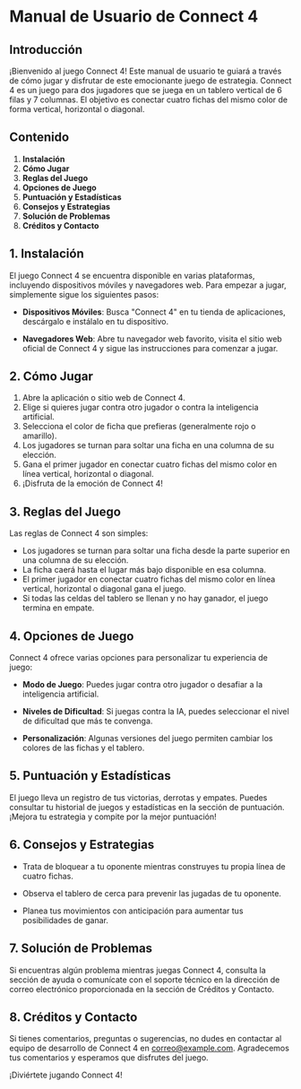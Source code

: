 # Manual de Usuario de Connect 4

## Introducción

¡Bienvenido al juego Connect 4! Este manual de usuario te guiará a través de cómo jugar y disfrutar de este emocionante juego de estrategia. Connect 4 es un juego para dos jugadores que se juega en un tablero vertical de 6 filas y 7 columnas. El objetivo es conectar cuatro fichas del mismo color de forma vertical, horizontal o diagonal.

## Contenido

1. **Instalación**
2. **Cómo Jugar**
3. **Reglas del Juego**
4. **Opciones de Juego**
5. **Puntuación y Estadísticas**
6. **Consejos y Estrategias**
7. **Solución de Problemas**
8. **Créditos y Contacto**

## 1. Instalación

El juego Connect 4 se encuentra disponible en varias plataformas, incluyendo dispositivos móviles y navegadores web. Para empezar a jugar, simplemente sigue los siguientes pasos:

- **Dispositivos Móviles**: Busca "Connect 4" en tu tienda de aplicaciones, descárgalo e instálalo en tu dispositivo.

- **Navegadores Web**: Abre tu navegador web favorito, visita el sitio web oficial de Connect 4 y sigue las instrucciones para comenzar a jugar.

## 2. Cómo Jugar

1. Abre la aplicación o sitio web de Connect 4.
2. Elige si quieres jugar contra otro jugador o contra la inteligencia artificial.
3. Selecciona el color de ficha que prefieras (generalmente rojo o amarillo).
4. Los jugadores se turnan para soltar una ficha en una columna de su elección.
5. Gana el primer jugador en conectar cuatro fichas del mismo color en línea vertical, horizontal o diagonal.
6. ¡Disfruta de la emoción de Connect 4!

## 3. Reglas del Juego

Las reglas de Connect 4 son simples:

- Los jugadores se turnan para soltar una ficha desde la parte superior en una columna de su elección.
- La ficha caerá hasta el lugar más bajo disponible en esa columna.
- El primer jugador en conectar cuatro fichas del mismo color en línea vertical, horizontal o diagonal gana el juego.
- Si todas las celdas del tablero se llenan y no hay ganador, el juego termina en empate.

## 4. Opciones de Juego

Connect 4 ofrece varias opciones para personalizar tu experiencia de juego:

- **Modo de Juego**: Puedes jugar contra otro jugador o desafiar a la inteligencia artificial.

- **Niveles de Dificultad**: Si juegas contra la IA, puedes seleccionar el nivel de dificultad que más te convenga.

- **Personalización**: Algunas versiones del juego permiten cambiar los colores de las fichas y el tablero.

## 5. Puntuación y Estadísticas

El juego lleva un registro de tus victorias, derrotas y empates. Puedes consultar tu historial de juegos y estadísticas en la sección de puntuación. ¡Mejora tu estrategia y compite por la mejor puntuación!

## 6. Consejos y Estrategias

- Trata de bloquear a tu oponente mientras construyes tu propia línea de cuatro fichas.

- Observa el tablero de cerca para prevenir las jugadas de tu oponente.

- Planea tus movimientos con anticipación para aumentar tus posibilidades de ganar.

## 7. Solución de Problemas

Si encuentras algún problema mientras juegas Connect 4, consulta la sección de ayuda o comunícate con el soporte técnico en la dirección de correo electrónico proporcionada en la sección de Créditos y Contacto.

## 8. Créditos y Contacto

Si tienes comentarios, preguntas o sugerencias, no dudes en contactar al equipo de desarrollo de Connect 4 en [correo@example.com](mailto:correo@example.com). Agradecemos tus comentarios y esperamos que disfrutes del juego.

¡Diviértete jugando Connect 4!
